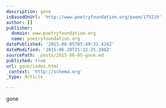 ```yaml
---
description: gone
isBasedOnUrl: 'http://www.poetryfoundation.org/poem/175219'
author: []
publisher:
  domain: www.poetryfoundation.org
  name: poetryfoundation.org
datePublished: '2015-06-05T05:49:32.424Z'
dateModified: '2015-06-20T21:22:25.398Z'
sourcePath: _posts/2015-06-05-gone.md
published: true
url: gone/index.html
_context: 'http://schema.org'
_type: Article

---
```

gone